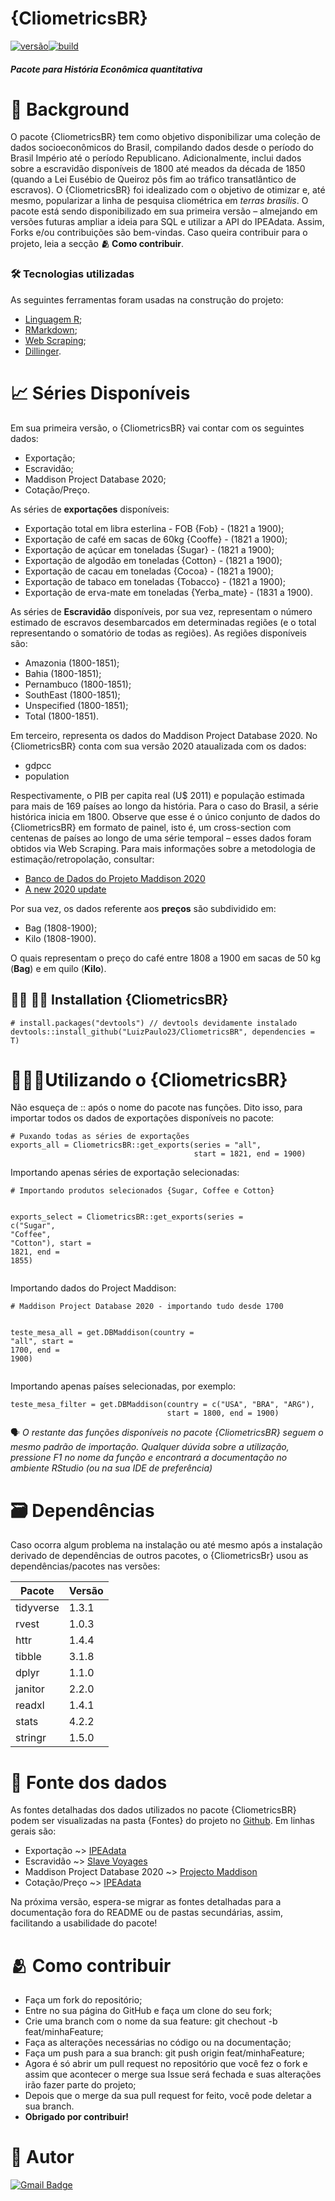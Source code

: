 <h1 class="code-line" data-line-start=0 data-line-end=1 ><a id="CliometricsBR_0"></a>{CliometricsBR}</h1>
<p class="has-line-data" data-line-start="1" data-line-end="2"><a href=""><img src="https://img.shields.io/badge/vers%C3%A3o-0.1.0-yellow.svg" alt="versão"></a><a href=""><img src="https://img.shields.io/badge/build-sucesso-green.svg" alt="build"></a></p>
<h5 class="code-line" data-line-start=2 data-line-end=3 ><a id="Pacote_para_Histria_Econmica_quantitativa_2"></a>Pacote para História Econômica quantitativa</h5>
<h1 class="code-line" data-line-start=4 data-line-end=5 ><a id="_Background_4"></a>📍 Background</h1>
<p class="has-line-data" data-line-start="5" data-line-end="6">O pacote {CliometricsBR} tem como objetivo disponibilizar uma coleção de dados socioeconômicos do Brasil, compilando dados desde o período do Brasil Império até o período Republicano. Adicionalmente, inclui dados sobre a escravidão disponíveis de 1800 até meados da década de 1850 (quando a Lei Eusébio de Queiroz pôs fim ao tráfico transatlântico de escravos).  O {CliometricsBR} foi idealizado com o objetivo de otimizar e, até mesmo, popularizar a linha de pesquisa cliométrica em <em>terras brasilis</em>. O pacote está sendo disponibilizado em sua primeira versão –  almejando em versões futuras ampliar a ideia para SQL e utilizar a API do IPEAdata. Assim, Forks e/ou contribuições são bem-vindas. Caso queira contribuir para o projeto, leia a secção <strong>🫂 Como contribuir</strong>.</p>
<h3 class="code-line" data-line-start=7 data-line-end=8 ><a id="_Tecnologias_utilizadas_7"></a>🛠 Tecnologias utilizadas</h3>
<p class="has-line-data" data-line-start="9" data-line-end="10">As seguintes ferramentas foram usadas na construção do projeto:</p>
<ul>
<li class="has-line-data" data-line-start="11" data-line-end="12"><a href="https://cran.r-project.org/">Linguagem R</a>;</li>
<li class="has-line-data" data-line-start="12" data-line-end="13"><a href="https://rmarkdown.rstudio.com/">RMarkdown</a>;</li>
<li class="has-line-data" data-line-start="13" data-line-end="14"><a href="https://en.wikipedia.org/wiki/Web_scraping">Web Scraping</a>;</li>
<li class="has-line-data" data-line-start="14" data-line-end="16"><a href="https://dillinger.io/">Dillinger</a>.</li>
</ul>
<h1 class="code-line" data-line-start=16 data-line-end=17 ><a id="_Sries_Disponveis_16"></a>📈 Séries Disponíveis</h1>
<p class="has-line-data" data-line-start="18" data-line-end="19">Em sua primeira versão, o {CliometricsBR} vai contar com os seguintes dados:</p>
<ul>
<li class="has-line-data" data-line-start="20" data-line-end="21">Exportação;</li>
<li class="has-line-data" data-line-start="21" data-line-end="22">Escravidão;</li>
<li class="has-line-data" data-line-start="22" data-line-end="23">Maddison Project Database 2020;</li>
<li class="has-line-data" data-line-start="23" data-line-end="25">Cotação/Preço.</li>
</ul>
<p class="has-line-data" data-line-start="25" data-line-end="26">As séries de <strong>exportações</strong> disponíveis:</p>
<ul>
<li class="has-line-data" data-line-start="27" data-line-end="28">Exportação total em libra esterlina - FOB {Fob} - (1821 a 1900);</li>
<li class="has-line-data" data-line-start="28" data-line-end="29">Exportação de café em sacas de 60kg {Cooffe} - (1821 a 1900);</li>
<li class="has-line-data" data-line-start="29" data-line-end="30">Exportação de açúcar em toneladas {Sugar} - (1821 a 1900);</li>
<li class="has-line-data" data-line-start="30" data-line-end="31">Exportação de algodão em toneladas {Cotton} - (1821 a 1900);</li>
<li class="has-line-data" data-line-start="31" data-line-end="32">Exportação de cacau em toneladas {Cocoa} - (1821 a 1900);</li>
<li class="has-line-data" data-line-start="32" data-line-end="33">Exportação de tabaco em toneladas {Tobacco} - (1821 a 1900);</li>
<li class="has-line-data" data-line-start="33" data-line-end="35">Exportação de erva-mate em toneladas {Yerba_mate} - (1831 a 1900).</li>
</ul>
<p class="has-line-data" data-line-start="35" data-line-end="36">As séries de <strong>Escravidão</strong> disponíveis, por sua vez, representam o número estimado de escravos desembarcados em determinadas regiões (e o total representando o somatório de todas as regiões). As regiões disponíveis são:</p>
<ul>
<li class="has-line-data" data-line-start="37" data-line-end="38">Amazonia (1800-1851);</li>
<li class="has-line-data" data-line-start="38" data-line-end="39">Bahia (1800-1851);</li>
<li class="has-line-data" data-line-start="39" data-line-end="40">Pernambuco (1800-1851);</li>
<li class="has-line-data" data-line-start="40" data-line-end="41">SouthEast (1800-1851);</li>
<li class="has-line-data" data-line-start="41" data-line-end="42">Unspecified (1800-1851);</li>
<li class="has-line-data" data-line-start="42" data-line-end="44">Total (1800-1851).</li>
</ul>
<p class="has-line-data" data-line-start="44" data-line-end="45">Em terceiro, representa os dados do Maddison Project Database 2020. No {CliometricsBR} conta com sua versão 2020 ataualizada com os dados:</p>
<ul>
<li class="has-line-data" data-line-start="46" data-line-end="47">gdpcc</li>
<li class="has-line-data" data-line-start="47" data-line-end="49">population</li>
</ul>
<p class="has-line-data" data-line-start="49" data-line-end="50">Respectivamente, o PIB per capita real (U$ 2011) e população estimada para mais de 169 países ao longo da história. Para o caso do Brasil, a série histórica inicia em 1800. Observe que esse é o único conjunto de dados do {CliometricsBR} em formato de painel, isto é, um cross-section com centenas de países ao longo de uma série temporal – esses dados foram obtidos via Web Scraping. Para mais informações sobre a metodologia de estimação/retropolação, consultar:</p>
<ul>
<li class="has-line-data" data-line-start="51" data-line-end="52"><a href="https://www.rug.nl/ggdc/historicaldevelopment/maddison/releases/maddison-project-database-2020">Banco de Dados do Projeto Maddison 2020</a></li>
<li class="has-line-data" data-line-start="52" data-line-end="54"><a href="https://www.rug.nl/ggdc/historicaldevelopment/maddison/publications/wp15.pdf">A new 2020 update</a></li>
</ul>
<p class="has-line-data" data-line-start="54" data-line-end="55">Por sua vez, os dados referente aos <strong>preços</strong> são subdividido em:</p>
<ul>
<li class="has-line-data" data-line-start="56" data-line-end="57">Bag (1808-1900);</li>
<li class="has-line-data" data-line-start="57" data-line-end="59">Kilo (1808-1900).</li>
</ul>
<p class="has-line-data" data-line-start="59" data-line-end="60">O quais representam o preço do café entre 1808 a 1900 em sacas de 50 kg (<strong>Bag</strong>) e em quilo (<strong>Kilo</strong>).</p>
<h2 class="code-line" data-line-start=61 data-line-end=62 ><a id="__Installation_CliometricsBR_61"></a>👩‍💻 🧑‍💻 Installation {CliometricsBR}</h2>
<pre><code class="has-line-data" data-line-start="64" data-line-end="67" class="language-sh"><span class="hljs-comment"># install.packages("devtools") // devtools devidamente instalado </span>
devtools::install_github(<span class="hljs-string">"LuizPaulo23/CliometricsBR"</span>, dependencies = T)
</code></pre>
<h1 class="code-line" data-line-start=68 data-line-end=69 ><a id="Utilizando_o_CliometricsBR_68"></a>🏄🏽‍♀️Utilizando o {CliometricsBR}</h1>
<p class="has-line-data" data-line-start="70" data-line-end="71">Não esqueça de  :: após o nome do pacote nas funções. Dito isso, para importar todos os dados de exportações disponíveis no pacote:</p>
<pre><code class="has-line-data" data-line-start="74" data-line-end="78" class="language-sh"><span class="hljs-comment"># Puxando todas as séries de exportações </span>
exports_all = CliometricsBR::get_exports(series = <span class="hljs-string">"all"</span>, 
                                         start = <span class="hljs-number">1821</span>, end = <span class="hljs-number">1900</span>) 
</code></pre>
<p class="has-line-data" data-line-start="79" data-line-end="80">Importando apenas séries de exportação selecionadas:</p>
<pre><code class="has-line-data" data-line-start="82" data-line-end="87" class="language-sh"><span class="hljs-comment"># Importando produtos selecionados {Sugar, Coffee e Cotton}  </span>

exports_select = CliometricsBR::get_exports(series = c(<span class="hljs-string">"Sugar"</span>, 
                     <span class="hljs-string">"Coffee"</span>, <span class="hljs-string">"Cotton"</span>),  start = <span class="hljs-number">1821</span>,  end = <span class="hljs-number">1855</span>) 
</code></pre>
<p class="has-line-data" data-line-start="88" data-line-end="89">Importando dados do Project Maddison:</p>
<pre><code class="has-line-data" data-line-start="91" data-line-end="96" class="language-sh"><span class="hljs-comment"># Maddison Project Database 2020 - importando tudo desde 1700</span>

teste_mesa_all = get.DBMaddison(country = <span class="hljs-string">"all"</span>,
                                start = <span class="hljs-number">1700</span>, end = <span class="hljs-number">1900</span>)
</code></pre>
<p class="has-line-data" data-line-start="97" data-line-end="98">Importando apenas países selecionadas, por exemplo:</p>
<pre><code class="has-line-data" data-line-start="100" data-line-end="103" class="language-sh">teste_mesa_filter = get.DBMaddison(country = c(<span class="hljs-string">"USA"</span>, <span class="hljs-string">"BRA"</span>, <span class="hljs-string">"ARG"</span>),
                                   start = <span class="hljs-number">1800</span>, end = <span class="hljs-number">1900</span>)
</code></pre>
<p class="has-line-data" data-line-start="104" data-line-end="105">🗣 <em>O restante das funções disponíveis no pacote {CliometricsBR} seguem o mesmo padrão de importação. Qualquer dúvida sobre a utilização, pressione F1 no nome da função e encontrará a documentação no ambiente RStudio (ou na sua IDE de preferência)</em></p>
<h1 class="code-line" data-line-start=106 data-line-end=107 ><a id="_Dependncias_106"></a>🗃 Dependências</h1>
<p class="has-line-data" data-line-start="108" data-line-end="109">Caso ocorra algum problema na instalação ou até mesmo após a instalação derivado de dependências de outros pacotes, o {CliometricsBr} usou as dependências/pacotes nas versões:</p>
<table class="table table-striped table-bordered">
<thead>
<tr>
<th>Pacote</th>
<th>Versão</th>
</tr>
</thead>
<tbody>
<tr>
<td>tidyverse</td>
<td>1.3.1</td>
</tr>
<tr>
<td>rvest</td>
<td>1.0.3</td>
</tr>
<tr>
<td>httr</td>
<td>1.4.4</td>
</tr>
<tr>
<td>tibble</td>
<td>3.1.8</td>
</tr>
<tr>
<td>dplyr</td>
<td>1.1.0</td>
</tr>
<tr>
<td>janitor</td>
<td>2.2.0</td>
</tr>
<tr>
<td>readxl</td>
<td>1.4.1</td>
</tr>
<tr>
<td>stats</td>
<td>4.2.2</td>
</tr>
<tr>
<td>stringr</td>
<td>1.5.0</td>
</tr>
</tbody>
</table>
<h1 class="code-line" data-line-start=122 data-line-end=123 ><a id="_Fonte_dos_dados_122"></a>👥 Fonte dos dados</h1>
<p class="has-line-data" data-line-start="124" data-line-end="125">As fontes detalhadas dos dados utilizados no pacote {CliometricsBR} podem ser visualizadas na pasta {Fontes} do projeto no <a href="https://github.com/LuizPaulo23/CliometricsBR">Github</a>. Em linhas gerais são:</p>
<ul>
<li class="has-line-data" data-line-start="126" data-line-end="127">Exportação ~&gt; <a href="http://www.ipeadata.gov.br/Default.aspx">IPEAdata</a></li>
<li class="has-line-data" data-line-start="127" data-line-end="128">Escravidão ~&gt; <a href="https://www.slavevoyages.org/">Slave Voyages</a></li>
<li class="has-line-data" data-line-start="128" data-line-end="129">Maddison Project Database 2020 ~&gt; <a href="https://www.rug.nl/ggdc/historicaldevelopment/maddison/releases/maddison-project-database-2020">Projecto Maddison</a></li>
<li class="has-line-data" data-line-start="129" data-line-end="131">Cotação/Preço ~&gt; <a href="http://www.ipeadata.gov.br/Default.aspx">IPEAdata</a></li>
</ul>
<p class="has-line-data" data-line-start="131" data-line-end="132">Na próxima versão, espera-se migrar as fontes detalhadas para a documentação fora do README ou de pastas secundárias, assim, facilitando a usabilidade  do pacote!</p>
<h1 class="code-line" data-line-start=133 data-line-end=134 ><a id="_Como_contribuir_133"></a>🫂 Como contribuir</h1>
<ul>
<li class="has-line-data" data-line-start="135" data-line-end="136">Faça um fork do repositório;</li>
<li class="has-line-data" data-line-start="136" data-line-end="137">Entre no sua página do GitHub e faça um clone do seu fork;</li>
<li class="has-line-data" data-line-start="137" data-line-end="138">Crie uma branch com o nome da sua feature: git chechout -b feat/minhaFeature;</li>
<li class="has-line-data" data-line-start="138" data-line-end="139">Faça as alterações necessárias no código ou na documentação;</li>
<li class="has-line-data" data-line-start="139" data-line-end="140">Faça um push para a sua branch: git push origin feat/minhaFeature;</li>
<li class="has-line-data" data-line-start="140" data-line-end="141">Agora é só abrir um pull request no repositório que você fez o fork e assim que acontecer o merge sua Issue será fechada e suas alterações irão fazer parte do projeto;</li>
<li class="has-line-data" data-line-start="141" data-line-end="142">Depois que o merge da sua pull request for feito, você pode deletar a sua branch.</li>
<li class="has-line-data" data-line-start="142" data-line-end="143"><strong>Obrigado por contribuir!</strong></li>
</ul>
<h1 class="code-line" data-line-start=145 data-line-end=146 ><a id="_Autor_145"></a>🤠 Autor</h1>
<p class="has-line-data" data-line-start="147" data-line-end="148"><a href="mailto:luizpauloueg@gmail.com"><img src="https://img.shields.io/badge/-luizpauloueg@gmail.com.com-c14438?style=flat-square&amp;logo=Gmail&amp;logoColor=white&amp;link=mailto:tgmarinho@gmail.com" alt="Gmail Badge"></a></p>
